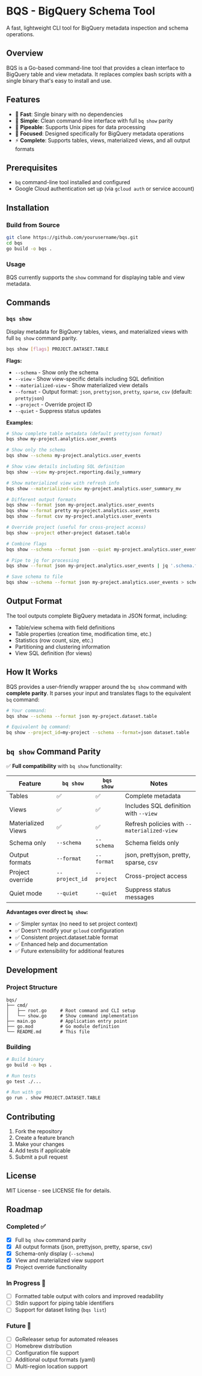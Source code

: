 # BQS - BigQuery Schema Tool

A fast, lightweight CLI tool for BigQuery metadata inspection and schema operations.

## Overview

BQS is a Go-based command-line tool that provides a clean interface to BigQuery table and view metadata. It replaces complex bash scripts with a single binary that's easy to install and use.

## Features

- 🚀 **Fast**: Single binary with no dependencies
- 🔧 **Simple**: Clean command-line interface with full `bq show` parity
- 🌊 **Pipeable**: Supports Unix pipes for data processing
- 🎯 **Focused**: Designed specifically for BigQuery metadata operations
- ⚡ **Complete**: Supports tables, views, materialized views, and all output formats

## Prerequisites

- `bq` command-line tool installed and configured
- Google Cloud authentication set up (via `gcloud auth` or service account)

## Installation

### Build from Source

```bash
git clone https://github.com/yourusername/bqs.git
cd bqs
go build -o bqs .
```

### Usage

BQS currently supports the `show` command for displaying table and view metadata.

## Commands

### `bqs show`

Display metadata for BigQuery tables, views, and materialized views with full `bq show` command parity.

```bash
bqs show [flags] PROJECT.DATASET.TABLE
```

**Flags:**
- `--schema` - Show only the schema
- `--view` - Show view-specific details including SQL definition
- `--materialized-view` - Show materialized view details
- `--format` - Output format: `json`, `prettyjson`, `pretty`, `sparse`, `csv` (default: `prettyjson`)
- `--project` - Override project ID
- `--quiet` - Suppress status updates

**Examples:**

```bash
# Show complete table metadata (default prettyjson format)
bqs show my-project.analytics.user_events

# Show only the schema
bqs show --schema my-project.analytics.user_events

# Show view details including SQL definition
bqs show --view my-project.reporting.daily_summary

# Show materialized view with refresh info
bqs show --materialized-view my-project.analytics.user_summary_mv

# Different output formats
bqs show --format json my-project.analytics.user_events
bqs show --format pretty my-project.analytics.user_events
bqs show --format csv my-project.analytics.user_events

# Override project (useful for cross-project access)
bqs show --project other-project dataset.table

# Combine flags
bqs show --schema --format json --quiet my-project.analytics.user_events

# Pipe to jq for processing
bqs show --format json my-project.analytics.user_events | jq '.schema.fields[].name'

# Save schema to file
bqs show --schema --format json my-project.analytics.user_events > schema.json
```

## Output Format

The tool outputs complete BigQuery metadata in JSON format, including:

- Table/view schema with field definitions
- Table properties (creation time, modification time, etc.)
- Statistics (row count, size, etc.)
- Partitioning and clustering information
- View SQL definition (for views)

## How It Works

BQS provides a user-friendly wrapper around the `bq show` command with **complete parity**. It parses your input and translates flags to the equivalent `bq` command:

```bash
# Your command:
bqs show --schema --format json my-project.dataset.table

# Equivalent bq command:
bq show --project_id=my-project --schema --format=json dataset.table
```

## `bq show` Command Parity

✅ **Full compatibility** with `bq show` functionality:

| Feature | `bq show` | `bqs show` | Notes |
|---------|-----------|------------|---------|
| Tables | ✅ | ✅ | Complete metadata |
| Views | ✅ | ✅ | Includes SQL definition with `--view` |
| Materialized Views | ✅ | ✅ | Refresh policies with `--materialized-view` |
| Schema only | `--schema` | `--schema` | Schema fields only |
| Output formats | `--format` | `--format` | json, prettyjson, pretty, sparse, csv |
| Project override | `--project_id` | `--project` | Cross-project access |
| Quiet mode | `--quiet` | `--quiet` | Suppress status messages |

**Advantages over direct `bq show`:**
- ✅ Simpler syntax (no need to set project context)
- ✅ Doesn't modify your `gcloud` configuration
- ✅ Consistent project.dataset.table format
- ✅ Enhanced help and documentation
- ✅ Future extensibility for additional features

## Development

### Project Structure

```
bqs/
├── cmd/
│   ├── root.go     # Root command and CLI setup
│   └── show.go     # Show command implementation
├── main.go         # Application entry point
├── go.mod          # Go module definition
└── README.md       # This file
```

### Building

```bash
# Build binary
go build -o bqs .

# Run tests
go test ./...

# Run with go
go run . show PROJECT.DATASET.TABLE
```

## Contributing

1. Fork the repository
2. Create a feature branch
3. Make your changes
4. Add tests if applicable
5. Submit a pull request

## License

MIT License - see LICENSE file for details.

## Roadmap

### Completed ✅
- [x] Full `bq show` command parity
- [x] All output formats (json, prettyjson, pretty, sparse, csv)
- [x] Schema-only display (`--schema`)
- [x] View and materialized view support
- [x] Project override functionality

### In Progress 🚧
- [ ] Formatted table output with colors and improved readability
- [ ] Stdin support for piping table identifiers
- [ ] Support for dataset listing (`bqs list`)

### Future 🔮
- [ ] GoReleaser setup for automated releases
- [ ] Homebrew distribution
- [ ] Configuration file support
- [ ] Additional output formats (yaml)
- [ ] Multi-region location support